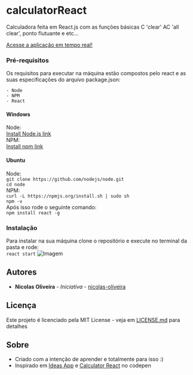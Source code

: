 # calculatorReact
Calculadora feita em React.js com as funções básicas C 'clear' AC 'all clear', ponto flutuante e etc...

[Acesse a aplicação em tempo real!](https://nicolas-oliveira.github.io/calculator-react/)
### Pré-requisitos
Os requisitos para executar na máquina estão compostos pelo react e as suas especificações do arquivo package.json:<br>
```
- Node
- NPM
- React
```
#### Windows
Node:<br>
[Install Node.js link](https://nodejs.org/en/download/)<br>
NPM:<br>
[Install npm link](https://www.npmjs.com/get-npm)<br>
#### Ubuntu
Node:<br>
```git clone https://github.com/nodejs/node.git```<br>
```cd node```<br>
NPM:<br>
```curl -L https://npmjs.org/install.sh | sudo sh```<br>
```npm -v```<br>
Após isso rode o seguinte comando:<br>
```npm install react -g```
### Instalação
Para instalar na sua máquina clone o repositório e execute no terminal da pasta e rode:<br>
```react start```
![Imagem](https://raw.githubusercontent.com/nicolas-oliveira/images/master/calculator-react.png)
## Autores

* **Nicolas Oliveira** - *Iniciativa* - [nicolas-oliveira](https://github.com/nicolas-oliveira)

## Licença

Este projeto é licenciado pela MIT License -  veja em [LICENSE.md](LICENSE.md) para detalhes

## Sobre
- Criado com a intenção de aprender e totalmente para isso :)<br>
- Inspirado em [Ideas App](https://github.com/florinpop17/app-ideas/blob/master/Projects/1-Beginner/Calculator-App.md) e [Calculator React](https://codepen.io/mjijackson/pen/xOzyGX) no codepen
